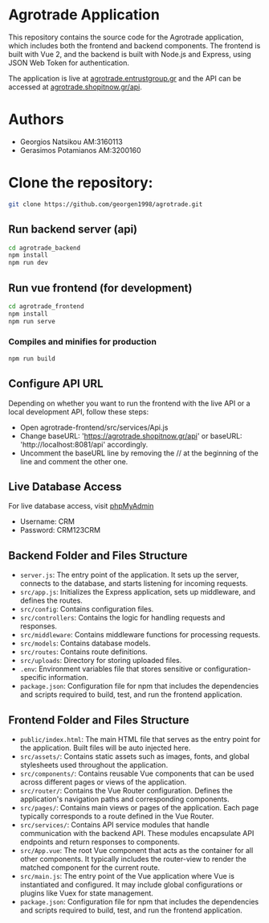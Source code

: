 # Agrotrade Application

This repository contains the source code for the Agrotrade application, which includes both the frontend and backend components. The frontend is built with Vue 2, and the backend is built with Node.js and Express, using JSON Web Token for authentication.

The application is live at [agrotrade.entrustgroup.gr](http://agrotrade.entrustgroup.gr) and the API can be accessed at [agrotrade.shopitnow.gr/api](https://agrotrade.shopitnow.gr/api).

# Authors
- Georgios Natsikou AM:3160113
- Gerasimos Potamianos AM:3200160

# Clone the repository: 
```bash
git clone https://github.com/georgen1998/agrotrade.git
```

## Run backend server (api)
```bash
cd agrotrade_backend
npm install
npm run dev
```

## Run vue frontend (for development)
```bash
cd agrotrade_frontend
npm install
npm run serve
```
### Compiles and minifies for production
```bash
npm run build
```


## Configure API URL
Depending on whether you want to run the frontend with the live API or a local development API, follow these steps:
- Open agrotrade-frontend/src/services/Api.js 
- Change baseURL: 'https://agrotrade.shopitnow.gr/api' or baseURL: 'http://localhost:8081/api' accordingly.
- Uncomment the baseURL line by removing the // at the beginning of the line and comment the other one.


## Live Database Access
For live database access, visit [phpMyAdmin](https://ns1.entrustgroup.gr/smb/database/webadmin/id/4)
- Username: CRM
- Password: CRM123CRM


## Backend Folder and Files Structure
- `server.js`: The entry point of the application. It sets up the server, connects to the database, and starts listening for incoming requests.
- `src/app.js`: Initializes the Express application, sets up middleware, and defines the routes.
- `src/config`: Contains configuration files.
- `src/controllers`: Contains the logic for handling requests and responses.
- `src/middleware`: Contains middleware functions for processing requests.
- `src/models`: Contains database models.
- `src/routes`: Contains route definitions.
- `src/uploads`: Directory for storing uploaded files.
- `.env`: Environment variables file that stores sensitive or configuration-specific information.
- `package.json`: Configuration file for npm that includes the dependencies and scripts required to build, test, and run the frontend application.


## Frontend Folder and Files Structure
- `public/index.html`: The main HTML file that serves as the entry point for the application. Built files will be auto injected here.
- `src/assets/`: Contains static assets such as images, fonts, and global stylesheets used throughout the application.
- `src/components/`: Contains reusable Vue components that can be used across different pages or views of the application.
- `src/router/`: Contains the Vue Router configuration. Defines the application's navigation paths and corresponding components.
- `src/pages/`: Contains main views or pages of the application. Each page typically corresponds to a route defined in the Vue Router.
- `src/services/`: Contains API service modules that handle communication with the backend API. These modules encapsulate API endpoints and return responses to components.
- `src/App.vue`: The root Vue component that acts as the container for all other components. It typically includes the router-view to render the matched component for the current route.
- `src/main.js`: The entry point of the Vue application where Vue is instantiated and configured. It may include global configurations or plugins like Vuex for state management.
- `package.json`: Configuration file for npm that includes the dependencies and scripts required to build, test, and run the frontend application.